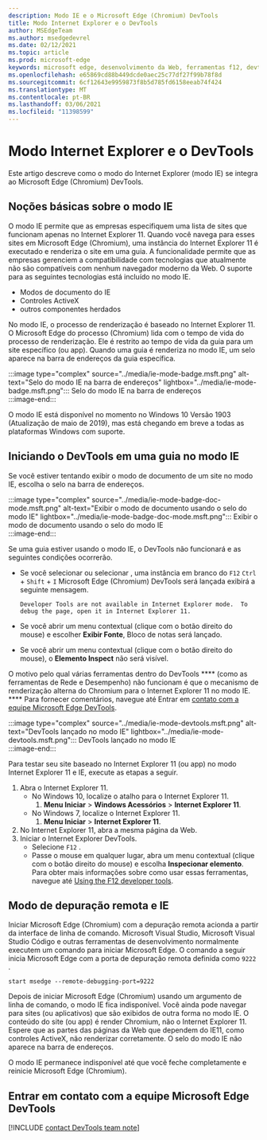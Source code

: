 ```yaml
---
description: Modo IE e o Microsoft Edge (Chromium) DevTools
title: Modo Internet Explorer e o DevTools
author: MSEdgeTeam
ms.author: msedgedevrel
ms.date: 02/12/2021
ms.topic: article
ms.prod: microsoft-edge
keywords: microsoft edge, desenvolvimento da Web, ferramentas f12, devtools, ie11, internet explorer 11, modo ie
ms.openlocfilehash: e65869cd88b449dcde0aec25c77df27f99b78f8d
ms.sourcegitcommit: 6cf12643e9959873f8b5d785fd6158eeab74f424
ms.translationtype: MT
ms.contentlocale: pt-BR
ms.lasthandoff: 03/06/2021
ms.locfileid: "11398599"
---
```

# <a name="internet-explorer-mode-and-the-devtools"></a>Modo Internet Explorer e o DevTools  

Este artigo descreve como o modo do Internet Explorer \(modo IE\) se integra ao Microsoft Edge \(Chromium\) DevTools.  

## <a name="understanding-ie-mode"></a>Noções básicas sobre o modo IE  

O modo IE permite que as empresas especifiquem uma lista de sites que funcionam apenas no Internet Explorer 11.  Quando você navega para esses sites em Microsoft Edge \(Chromium\), uma instância do Internet Explorer 11 é executado e renderiza o site em uma guia.  A funcionalidade permite que as empresas gerenciem a compatibilidade com tecnologias que atualmente não são compatíveis com nenhum navegador moderno da Web.  O suporte para as seguintes tecnologias está incluído no modo IE.  

*   Modos de documento do IE  
*   Controles ActiveX  
*   outros componentes herdados  

No modo IE, o processo de renderização é baseado no Internet Explorer 11.  O Microsoft Edge do processo \(Chromium\) lida com o tempo de vida do processo de renderização.  Ele é restrito ao tempo de vida da guia para um site específico \(ou app\).  Quando uma guia é renderiza no modo IE, um selo aparece na barra de endereços da guia específica.  

:::image type="complex" source="../media/ie-mode-badge.msft.png" alt-text="Selo do modo IE na barra de endereços" lightbox="../media/ie-mode-badge.msft.png":::
   Selo do modo IE na barra de endereços  
:::image-end:::  

O modo IE está disponível no momento no Windows 10 Versão 1903 \(Atualização de maio de 2019\), mas está chegando em breve a todas as plataformas Windows com suporte.  

## <a name="launching-the-devtools-on-a-tab-in-ie-mode"></a>Iniciando o DevTools em uma guia no modo IE  

Se você estiver tentando exibir o modo de documento de um site no modo IE, escolha o selo na barra de endereços.  

:::image type="complex" source="../media/ie-mode-badge-doc-mode.msft.png" alt-text="Exibir o modo de documento usando o selo do modo IE" lightbox="../media/ie-mode-badge-doc-mode.msft.png":::
   Exibir o modo de documento usando o selo do modo IE  
:::image-end:::  

Se uma guia estiver usando o modo IE, o DevTools não funcionará e as seguintes condições ocorrerão.

*   Se você selecionar ou selecionar , uma instância em branco do `F12` `Ctrl` + `Shift` + `I` Microsoft Edge \(Chromium\) DevTools será lançada exibirá a seguinte mensagem.  
    
    ```text
    Developer Tools are not available in Internet Explorer mode.  To debug the page, open it in Internet Explorer 11.
    ```  
    
*   Se você abrir um menu contextual \(clique com o botão direito do mouse\) e escolher **Exibir Fonte**, Bloco de notas será lançado.  
*   Se você abrir um menu contextual \(clique com o botão direito do mouse\), o **Elemento Inspect** não será visível.  

O motivo pelo qual várias ferramentas dentro do DevTools **** \(como as ferramentas de Rede e Desempenho\) não funcionam é que o mecanismo de renderização alterna do Chromium para o Internet Explorer 11 no modo IE. ****  Para fornecer comentários, navegue até Entrar em [contato com a equipe Microsoft Edge DevTools](#getting-in-touch-with-the-microsoft-edge-devtools-team).  

:::image type="complex" source="../media/ie-mode-devtools.msft.png" alt-text="DevTools lançado no modo IE" lightbox="../media/ie-mode-devtools.msft.png":::
   DevTools lançado no modo IE  
:::image-end:::  

Para testar seu site baseado no Internet Explorer 11 \(ou app\) no modo Internet Explorer 11 e IE, execute as etapas a seguir.  

1.  Abra o Internet Explorer 11.  
    *   No Windows 10, localize o atalho para o Internet Explorer 11.
        1.  **Menu Iniciar**  >  **Windows Acessórios**  >  **Internet Explorer 11**.  
    *   No Windows 7, localize o Internet Explorer 11.
        1.  **Menu Iniciar**  >  **Internet Explorer 11**.  
1.  No Internet Explorer 11, abra a mesma página da Web.  
1.  Iniciar o Internet Explorer DevTools.  
    *   Selecione `F12` .  
    *   Passe o mouse em qualquer lugar, abra um menu contextual \(clique com o botão direito do mouse\) e escolha **Inspecionar elemento**.  Para obter mais informações sobre como usar essas ferramentas, navegue até [Using the F12 developer tools][PreviousVersionsWindowsInternetExplorerDeveloperSamplesbg182326].  

## <a name="remote-debugging-and-ie-mode"></a>Modo de depuração remota e IE  

Iniciar Microsoft Edge \(Chromium\) com a depuração remota acionda a partir da interface de linha de comando.  Microsoft Visual Studio, Microsoft Visual Studio Código e outras ferramentas de desenvolvimento normalmente executem um comando para iniciar Microsoft Edge.  O comando a seguir inicia Microsoft Edge com a porta de depuração remota definida como `9222` .  

```shell
start msedge --remote-debugging-port=9222
```  

Depois de iniciar Microsoft Edge \(Chromium\) usando um argumento de linha de comando, o modo IE fica indisponível.  Você ainda pode navegar para sites \(ou aplicativos\) que são exibidos de outra forma no modo IE.  O conteúdo do site \(ou app\) é render Chromium, não o Internet Explorer 11.  Espere que as partes das páginas da Web que dependem do IE11, como controles ActiveX, não renderizar corretamente.  O selo do modo IE não aparece na barra de endereços.  

O modo IE permanece indisponível até que você feche completamente e reinicie Microsoft Edge \(Chromium\).  

## <a name="getting-in-touch-with-the-microsoft-edge-devtools-team"></a>Entrar em contato com a equipe Microsoft Edge DevTools  

[!INCLUDE [contact DevTools team note](../includes/contact-devtools-team-note.md)]  

<!-- links -->  

[PreviousVersionsWindowsInternetExplorerDeveloperSamplesbg182326]: /previous-versions/windows/internet-explorer/ie-developer/samples/bg182326(v%3dvs.85) "Usando as ferramentas de desenvolvedor F12 | Microsoft Docs"  
